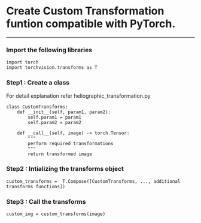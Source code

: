 # Create Custom Transformation funtion compatible with PyTorch.
---
### Import the following libraries
```
import torch
import torchvision.transforms as T
```
### Step1 : Create a class 
For detail explanation refer heliographic_transformation.py 
```
class CustomTransforms:
    def __init__(self, param1, param2):
        self.param1 = param1
        self.param2 = param2
        
    def __call__(self, image) -> torch.Tensor:
        """
        perform required transformations
        """
        return transformed image
```
### Step2 : Intializing the transforms object
```
custom_transforms =  T.Compose([CustomTransforms, ..., additional transforms functions])
```
### Step3 : Call the transforms 
```
custom_img = custom_transforms(image)
```